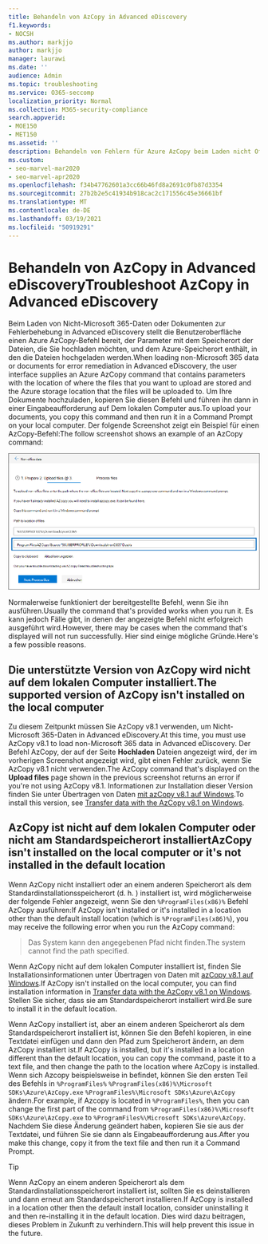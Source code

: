 ```yaml
---
title: Behandeln von AzCopy in Advanced eDiscovery
f1.keywords:
- NOCSH
ms.author: markjjo
author: markjjo
manager: laurawi
ms.date: ''
audience: Admin
ms.topic: troubleshooting
ms.service: O365-seccomp
localization_priority: Normal
ms.collection: M365-security-compliance
search.appverid:
- MOE150
- MET150
ms.assetid: ''
description: Behandeln von Fehlern für Azure AzCopy beim Laden nicht Office 365 Daten zur Fehlerbehebung in Advanced eDiscovery.
ms.custom:
- seo-marvel-mar2020
- seo-marvel-apr2020
ms.openlocfilehash: f34b47762601a3cc66b46fd8a2691c0fb87d3354
ms.sourcegitcommit: 27b2b2e5c41934b918cac2c171556c45e36661bf
ms.translationtype: MT
ms.contentlocale: de-DE
ms.lasthandoff: 03/19/2021
ms.locfileid: "50919291"
---
```

# <a name="troubleshoot-azcopy-in-advanced-ediscovery"></a><span data-ttu-id="29953-103">Behandeln von AzCopy in Advanced eDiscovery</span><span class="sxs-lookup"><span data-stu-id="29953-103">Troubleshoot AzCopy in Advanced eDiscovery</span></span>

<span data-ttu-id="29953-104">Beim Laden von Nicht-Microsoft 365-Daten oder Dokumenten zur Fehlerbehebung in Advanced eDiscovery stellt die Benutzeroberfläche einen Azure AzCopy-Befehl bereit, der Parameter mit dem Speicherort der Dateien, die Sie hochladen möchten, und dem Azure-Speicherort enthält, in den die Dateien hochgeladen werden.</span><span class="sxs-lookup"><span data-stu-id="29953-104">When loading non-Microsoft 365 data or documents for error remediation in Advanced eDiscovery, the user interface supplies an Azure AzCopy command that contains parameters with the location of where the files that you want to upload are stored and the Azure storage location that the files will be uploaded to.</span></span> <span data-ttu-id="29953-105">Um Ihre Dokumente hochzuladen, kopieren Sie diesen Befehl und führen ihn dann in einer Eingabeaufforderung auf Dem lokalen Computer aus.</span><span class="sxs-lookup"><span data-stu-id="29953-105">To upload your documents, you copy this command and then run it in a Command Prompt on your local computer.</span></span>  <span data-ttu-id="29953-106">Der folgende Screenshot zeigt ein Beispiel für einen AzCopy-Befehl:</span><span class="sxs-lookup"><span data-stu-id="29953-106">The follow screenshot shows an example of an AzCopy command:</span></span>

![Hochladen nicht Microsoft 365 Dateien](../media/46ba68f6-af11-4e70-bb91-5fc7973516e3.png)

<span data-ttu-id="29953-108">Normalerweise funktioniert der bereitgestellte Befehl, wenn Sie ihn ausführen.</span><span class="sxs-lookup"><span data-stu-id="29953-108">Usually the command that's provided works when you run it.</span></span> <span data-ttu-id="29953-109">Es kann jedoch Fälle gibt, in denen der angezeigte Befehl nicht erfolgreich ausgeführt wird.</span><span class="sxs-lookup"><span data-stu-id="29953-109">However, there may be cases when the command that's displayed will not run successfully.</span></span> <span data-ttu-id="29953-110">Hier sind einige mögliche Gründe.</span><span class="sxs-lookup"><span data-stu-id="29953-110">Here's a few possible reasons.</span></span>

## <a name="the-supported-version-of-azcopy-isnt-installed-on-the-local-computer"></a><span data-ttu-id="29953-111">Die unterstützte Version von AzCopy wird nicht auf dem lokalen Computer installiert.</span><span class="sxs-lookup"><span data-stu-id="29953-111">The supported version of AzCopy isn't installed on the local computer</span></span>

<span data-ttu-id="29953-112">Zu diesem Zeitpunkt müssen Sie AzCopy v8.1 verwenden, um Nicht-Microsoft 365-Daten in Advanced eDiscovery.</span><span class="sxs-lookup"><span data-stu-id="29953-112">At this time, you must use AzCopy v8.1 to load non-Microsoft 365 data in Advanced eDiscovery.</span></span> <span data-ttu-id="29953-113">Der Befehl AzCopy, der auf der Seite **Hochladen** Dateien angezeigt wird, der im vorherigen Screenshot angezeigt wird, gibt einen Fehler zurück, wenn Sie AzCopy v8.1 nicht verwenden.</span><span class="sxs-lookup"><span data-stu-id="29953-113">The AzCopy command that's displayed on the **Upload files** page shown in the previous screenshot returns an error if you're not using AzCopy v8.1.</span></span> <span data-ttu-id="29953-114">Informationen zur Installation dieser Version finden Sie unter Übertragen von Daten [mit azCopy v8.1 auf Windows](/previous-versions/azure/storage/storage-use-azcopy).</span><span class="sxs-lookup"><span data-stu-id="29953-114">To install this version, see [Transfer data with the AzCopy v8.1 on Windows](/previous-versions/azure/storage/storage-use-azcopy).</span></span>

## <a name="azcopy-isnt-installed-on-the-local-computer-or-its-not-installed-in-the-default-location"></a><span data-ttu-id="29953-115">AzCopy ist nicht auf dem lokalen Computer oder nicht am Standardspeicherort installiert</span><span class="sxs-lookup"><span data-stu-id="29953-115">AzCopy isn't installed on the local computer or it's not installed in the default location</span></span>

<span data-ttu-id="29953-116">Wenn AzCopy nicht installiert oder an einem anderen Speicherort als dem Standardinstallationsspeicherort (d. h. ) installiert ist, wird möglicherweise der folgende Fehler angezeigt, wenn Sie den `%ProgramFiles(x86)%` Befehl AzCopy ausführen:</span><span class="sxs-lookup"><span data-stu-id="29953-116">If AzCopy isn't installed or it's installed in a location other than the default install location (which is `%ProgramFiles(x86)%`), you may receive the following error when you run the AzCopy command:</span></span>

> <span data-ttu-id="29953-117">Das System kann den angegebenen Pfad nicht finden.</span><span class="sxs-lookup"><span data-stu-id="29953-117">The system cannot find the path specified.</span></span>

<span data-ttu-id="29953-118">Wenn AzCopy nicht auf dem lokalen Computer installiert ist, finden Sie Installationsinformationen unter Übertragen von Daten mit [azCopy v8.1 auf Windows](/previous-versions/azure/storage/storage-use-azcopy).</span><span class="sxs-lookup"><span data-stu-id="29953-118">If AzCopy isn't installed on the local computer, you can find installation information in [Transfer data with the AzCopy v8.1 on Windows](/previous-versions/azure/storage/storage-use-azcopy).</span></span> <span data-ttu-id="29953-119">Stellen Sie sicher, dass sie am Standardspeicherort installiert wird.</span><span class="sxs-lookup"><span data-stu-id="29953-119">Be sure to install it in the default location.</span></span>

<span data-ttu-id="29953-120">Wenn AzCopy installiert ist, aber an einem anderen Speicherort als dem Standardspeicherort installiert ist, können Sie den Befehl kopieren, in eine Textdatei einfügen und dann den Pfad zum Speicherort ändern, an dem AzCopy installiert ist.</span><span class="sxs-lookup"><span data-stu-id="29953-120">If AzCopy is installed, but it's installed in a location different than the default location, you can copy the command, paste it to a text file, and then change the path to the location where AzCopy is installed.</span></span> <span data-ttu-id="29953-121">Wenn sich Azcopy beispielsweise in befindet, können Sie den ersten Teil des Befehls in `%ProgramFiles%` `%ProgramFiles(x86)%\Microsoft SDKs\Azure\AzCopy.exe` `%ProgramFiles%\Microsoft SDKs\Azure\AzCopy` ändern.</span><span class="sxs-lookup"><span data-stu-id="29953-121">For example, if Azcopy is located in `%ProgramFiles%`, then you can change the first part of the command from `%ProgramFiles(x86)%\Microsoft SDKs\Azure\AzCopy.exe` to `%ProgramFiles%\Microsoft SDKs\Azure\AzCopy`.</span></span> <span data-ttu-id="29953-122">Nachdem Sie diese Änderung geändert haben, kopieren Sie sie aus der Textdatei, und führen Sie sie dann als Eingabeaufforderung aus.</span><span class="sxs-lookup"><span data-stu-id="29953-122">After you make this change, copy it from the text file and then run it a Command Prompt.</span></span>

> [!TIP]
> <span data-ttu-id="29953-123">Wenn AzCopy an einem anderen Speicherort als dem Standardinstallationsspeicherort installiert ist, sollten Sie es deinstallieren und dann erneut am Standardspeicherort installieren.</span><span class="sxs-lookup"><span data-stu-id="29953-123">If AzCopy is installed in a location other then the default install location, consider uninstalling it and then re-installing it in the default location.</span></span> <span data-ttu-id="29953-124">Dies wird dazu beitragen, dieses Problem in Zukunft zu verhindern.</span><span class="sxs-lookup"><span data-stu-id="29953-124">This will help prevent this issue in the future.</span></span>